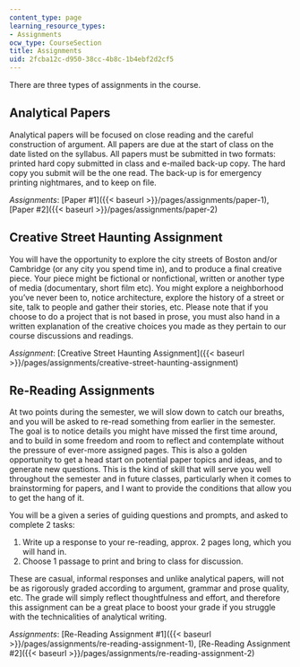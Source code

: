```yaml
---
content_type: page
learning_resource_types:
- Assignments
ocw_type: CourseSection
title: Assignments
uid: 2fcba12c-d950-38cc-4b8c-1b4ebf2d2cf5
---
```


There are three types of assignments in the course.

Analytical Papers
-----------------

Analytical papers will be focused on close reading and the careful construction of argument. All papers are due at the start of class on the date listed on the syllabus. All papers must be submitted in two formats: printed hard copy submitted in class and e-mailed back-up copy. The hard copy you submit will be the one read. The back-up is for emergency printing nightmares, and to keep on file.

_Assignments_: [Paper #1]({{< baseurl >}}/pages/assignments/paper-1), [Paper #2]({{< baseurl >}}/pages/assignments/paper-2)

Creative Street Haunting Assignment
-----------------------------------

You will have the opportunity to explore the city streets of Boston and/or Cambridge (or any city you spend time in), and to produce a final creative piece. Your piece might be fictional or nonfictional, written or another type of media (documentary, short film etc). You might explore a neighborhood you’ve never been to, notice architecture, explore the history of a street or site, talk to people and gather their stories, etc. Please note that if you choose to do a project that is not based in prose, you must also hand in a written explanation of the creative choices you made as they pertain to our course discussions and readings.

_Assignment_: [Creative Street Haunting Assignment]({{< baseurl >}}/pages/assignments/creative-street-haunting-assignment)

Re-Reading Assignments
----------------------

At two points during the semester, we will slow down to catch our breaths, and you will be asked to re-read something from earlier in the semester. The goal is to notice details you might have missed the first time around, and to build in some freedom and room to reflect and contemplate without the pressure of ever-more assigned pages. This is also a golden opportunity to get a head start on potential paper topics and ideas, and to generate new questions. This is the kind of skill that will serve you well throughout the semester and in future classes, particularly when it comes to brainstorming for papers, and I want to provide the conditions that allow you to get the hang of it.

You will be a given a series of guiding questions and prompts, and asked to complete 2 tasks:

1.  Write up a response to your re-reading, approx. 2 pages long, which you will hand in.
2.  Choose 1 passage to print and bring to class for discussion.

These are casual, informal responses and unlike analytical papers, will not be as rigorously graded according to argument, grammar and prose quality, etc. The grade will simply reflect thoughtfulness and effort, and therefore this assignment can be a great place to boost your grade if you struggle with the technicalities of analytical writing.

_Assignments_: [Re-Reading Assignment #1]({{< baseurl >}}/pages/assignments/re-reading-assignment-1), [Re-Reading Assignment #2]({{< baseurl >}}/pages/assignments/re-reading-assignment-2)